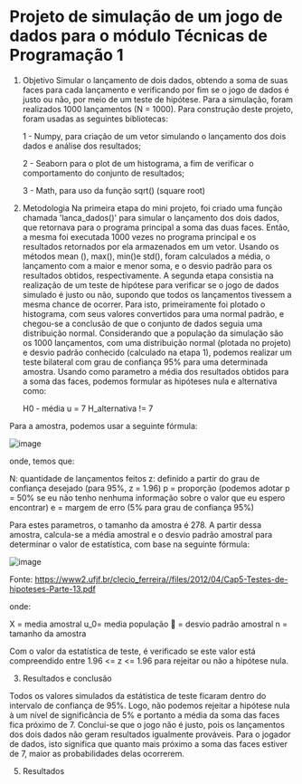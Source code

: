 # Projeto de simulação de um jogo de dados para o módulo Técnicas de Programação 1

1. Objetivo
  Simular o lançamento de dois dados, obtendo a soma de suas faces para cada lançamento e verificando por fim se o jogo de dados é justo ou não, por meio de um teste de hipótese. Para a simulação, foram realizados 1000 lançamentos (N = 1000). 
Para construção deste projeto, foram usadas as seguintes bibliotecas:

      1 - Numpy, para criação de um vetor simulando o lançamento dos dois dados e análise dos resultados; 
      
      2 - Seaborn para o plot de um histograma, a fim de verificar o comportamento do conjunto de resultados;
      
      3 - Math, para uso da função sqrt() (square root)

2. Metodologia
  Na primeira etapa do mini projeto, foi criado uma função chamada 'lanca_dados()' para simular o lançamento dos dois dados, que retornava para o programa principal a soma das duas faces. Então, a mesma foi executada 1000 vezes no programa principal e os resultados retornados por ela armazenados em um vetor. Usando os métodos mean (), max(), min()e std(), foram calculados a média, o lançamento com a maior e menor soma, e o desvio padrão para os resultados obtidos, respectivamente.
  A segunda etapa consistia na realização de um teste de hipótese para verificar se o jogo de dados simulado é justo ou não, supondo que todos os lançamentos tivessem a mesma chance de ocorrer. Para isto, primeiramente foi plotado o histograma, com seus valores convertidos para uma normal padrão, e chegou-se a conclusão de que o conjunto de dados seguia uma distribuição normal. Considerando que a população da simulação são os 1000 lançamentos, com uma distribuição normal (plotada no projeto) e desvio padrão conhecido (calculado na etapa 1), podemos realizar um teste bilateral com grau de confiança 95% para uma determinada amostra. Usando como parametro a média dos resultados obtidos para a soma das faces, podemos formular as hipóteses nula e alternativa como:

      H0 - média u = 7
      H_alternativa != 7

Para a amostra, podemos usar a seguinte fórmula:

![image](https://github.com/camargo-vinicius/Projeto_Tecnicas_Prog_1/assets/89496385/6a32a1f6-6278-4f5e-a1d8-3867a2b0d919)

onde, temos que:

  N: quantidade de lançamentos feitos
  z: definido a partir do grau de confiança desejado (para 95%, z = 1.96)
  p = proporção (podemos adotar p = 50% se eu não tenho nenhuma informação sobre o valor que eu espero encontrar)
  e = margem de erro (5% para grau de confiança 95%)

Para estes parametros, o tamanho da amostra é 278. A partir dessa amostra, calcula-se a média amostral e o desvio padrão amostral para determinar o valor de estatística, com base na seguinte fórmula:

![image](https://github.com/camargo-vinicius/Projeto_Tecnicas_Prog_1/assets/89496385/7d75fa63-6eb4-4e22-802d-b609cf860070)

Fonte: https://www2.ufjf.br/clecio_ferreira//files/2012/04/Cap5-Testes-de-hipoteses-Parte-13.pdf

onde:

  X = media amostral
  u_0= media população
   = desvio padrão amostral
  n = tamanho da amostra

Com o valor da estatística de teste, é verificado se este valor está compreendido entre 1.96 <= z <= 1.96 para rejeitar ou não a hipótese nula.

3. Resultados e conclusão

Todos os valores simulados da estátistica de teste ficaram dentro do intervalo de confiança de 95%. Logo, não podemos rejeitar a hipótese nula à um nível de significância de 5% e portanto a média da soma das faces fica próximo de 7.
Conclui-se que o jogo não é justo, pois os lançamentos dos dois dados não geram resultados igualmente prováveis. Para o jogador de dados, isto significa que quanto mais próximo a soma das faces estiver de 7, maior as probabilidades 
delas ocorrerem.







5. Resultados
